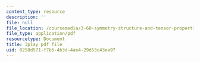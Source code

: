 ```yaml
---
content_type: resource
description: ''
file: null
file_location: /coursemedia/3-60-symmetry-structure-and-tensor-properties-of-materials-fall-2005/0258d571f7b64b3d4ae429d53c43ea97_9JXMg32f09w.pdf
file_type: application/pdf
resourcetype: Document
title: 3play pdf file
uid: 0258d571-f7b6-4b3d-4ae4-29d53c43ea97
---
```

